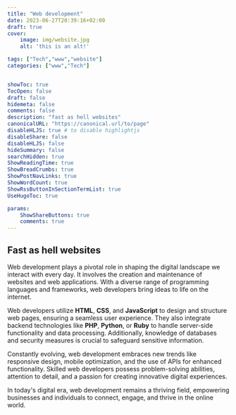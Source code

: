 ```yaml
---
title: "Web development"
date: 2023-06-27T20:39:16+02:00
draft: true
cover:
    image: img/website.jpg
    alt: 'this is an alt!'

tags: ["Tech","www","website"] 
categories: ["www","Tech"]


showToc: true
TocOpen: false
draft: false
hidemeta: false
comments: false
description: "fast as hell websites"
canonicalURL: "https://canonical.url/to/page"
disableHLJS: true # to disable highlightjs
disableShare: false
disableHLJS: false
hideSummary: false
searchHidden: true
ShowReadingTime: true
ShowBreadCrumbs: true
ShowPostNavLinks: true
ShowWordCount: true
ShowRssButtonInSectionTermList: true
UseHugoToc: true

params:
    ShowShareButtons: true
    comments: true
---
```



## Fast as hell websites

Web development plays a pivotal role in shaping the digital landscape we interact with every day. It involves the creation and maintenance of websites and web applications. With a diverse range of programming languages and frameworks, web developers bring ideas to life on the internet.

Web developers utilize **HTML**, **CSS**, and **JavaScript** to design and structure web pages, ensuring a seamless user experience. They also integrate backend technologies like **PHP**, **Python**, or **Ruby** to handle server-side functionality and data processing. Additionally, knowledge of databases and security measures is crucial to safeguard sensitive information.

Constantly evolving, web development embraces new trends like responsive design, mobile optimization, and the use of APIs for enhanced functionality. Skilled web developers possess problem-solving abilities, attention to detail, and a passion for creating innovative digital experiences.

In today's digital era, web development remains a thriving field, empowering businesses and individuals to connect, engage, and thrive in the online world.